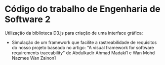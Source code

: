 # Código do trabalho de Engenharia de Software 2

Utilização da biblioteca D3.js para criação de uma interface gráfica:

- Simulação de um framework que facilite a rastreabilidade de requisitos do nosso projeto baseado no artigo: "A visual framework for software requirements traceability" de Abdulkadir Ahmad Madaki1 e  Wan Mohd Nazmee Wan Zainon1
